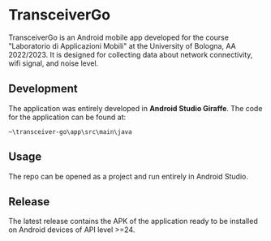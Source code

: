 # TransceiverGo

TransceiverGo is an Android mobile app developed for the course "Laboratorio di Applicazioni Mobili" at the University of Bologna, AA 2022/2023. It is designed for collecting data about network connectivity, wifi signal, and noise level.

## Development

The application was entirely developed in **Android Studio Giraffe**. The code for the application can be found at:

`~\transceiver-go\app\src\main\java`



## Usage

The repo can be opened as a project and run entirely in Android Studio.

## Release

The latest release contains the APK of the application ready to be installed on Android devices of API level >=24.
